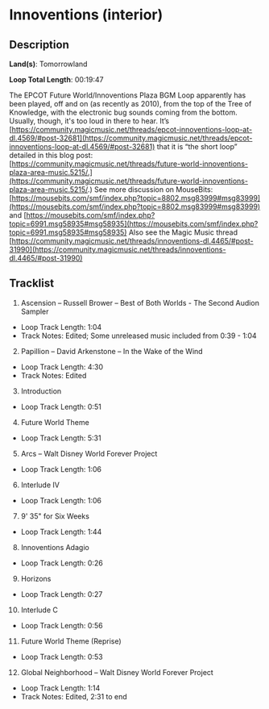 # Innoventions (interior)

## Description

**Land(s)**: Tomorrowland

**Loop Total Length**: 00:19:47

The EPCOT Future World/Innoventions Plaza BGM Loop apparently has been played, off and on (as recently as 2010), from the top of the Tree of Knowledge, with the electronic bug sounds coming from the bottom. Usually, though, it's too loud in there to hear. It’s [https://community.magicmusic.net/threads/epcot-innoventions-loop-at-dl.4569/#post-32681](https://community.magicmusic.net/threads/epcot-innoventions-loop-at-dl.4569/#post-32681) that it is “the short loop” detailed in this blog post: [https://community.magicmusic.net/threads/future-world-innoventions-plaza-area-music.5215/.](https://community.magicmusic.net/threads/future-world-innoventions-plaza-area-music.5215/.) See more discussion on MouseBits: [https://mousebits.com/smf/index.php?topic=8802.msg83999#msg83999](https://mousebits.com/smf/index.php?topic=8802.msg83999#msg83999) and [https://mousebits.com/smf/index.php?topic=6991.msg58935#msg58935](https://mousebits.com/smf/index.php?topic=6991.msg58935#msg58935) Also see the Magic Music thread [https://community.magicmusic.net/threads/innoventions-dl.4465/#post-31990](https://community.magicmusic.net/threads/innoventions-dl.4465/#post-31990)

## Tracklist

1. Ascension – Russell Brower – Best of Both Worlds - The Second Audion Sampler
- Loop Track Length: 1:04
- Track Notes: Edited; Some unreleased music included from 0:39 - 1:04

2. Papillion – David Arkenstone – In the Wake of the Wind
- Loop Track Length: 4:30
- Track Notes: Edited

3. Introduction
- Loop Track Length: 0:51

4. Future World Theme
- Loop Track Length: 5:31

5. Arcs – Walt Disney World Forever Project
- Loop Track Length: 1:06

6. Interlude IV
- Loop Track Length: 1:06

7. 9' 35" for Six Weeks
- Loop Track Length: 1:44

8. Innoventions Adagio
- Loop Track Length: 0:26

9. Horizons
- Loop Track Length: 0:27

10. Interlude C
- Loop Track Length: 0:56

11. Future World Theme (Reprise)
- Loop Track Length: 0:53

12. Global Neighborhood – Walt Disney World Forever Project
- Loop Track Length: 1:14
- Track Notes: Edited, 2:31 to end
